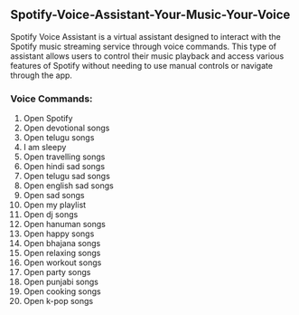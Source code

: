 ## Spotify-Voice-Assistant-Your-Music-Your-Voice
Spotify Voice Assistant is a virtual assistant designed to interact with the Spotify music streaming service through voice commands. This type of assistant allows users to control their music playback and access various features of Spotify without needing to use manual controls or navigate through the app.
### Voice Commands:
1. Open Spotify
2. Open devotional songs
3. Open telugu songs
4. I am sleepy
5. Open travelling songs
6. Open hindi sad songs
7. Open telugu sad songs
8. Open english sad songs
9. Open sad songs
10. Open my playlist
11. Open dj songs
12. Open hanuman songs
13. Open happy songs
14. Open bhajana songs
15. Open relaxing songs
16. Open workout songs
17. Open party songs
18. Open punjabi songs
19. Open cooking songs
20. Open k-pop songs


